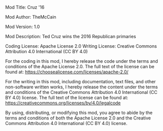  Mod Title: Cruz '16

 Mod Author: TheMcCain

 Mod Version: 1.0

 Mod Description: Ted Cruz wins the 2016 Republican primaries


 Coding License: Apache License 2.0
 Writing License: Creative Commons Attribution 4.0 International (CC BY 4.0)
 
For the coding in this mod, I hereby release the code under the terms and conditions of the Apache License 2.0. The full text of the license can be found at:
https://choosealicense.com/licenses/apache-2.0/
 
For the writing in this mod, including documentation, text files, and other non-software written works, I hereby release the content under the terms and conditions of the Creative Commons Attribution 4.0 International (CC BY 4.0) license. The full text of the license can be found at:
https://creativecommons.org/licenses/by/4.0/legalcode

By using, distributing, or modifying this mod, you agree to abide by the terms and conditions of both the Apache License 2.0 and the Creative Commons Attribution 4.0 International (CC BY 4.0) license.
